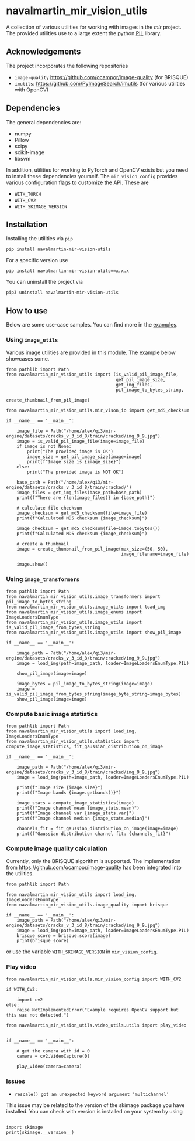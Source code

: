 # navalmartin_mir_vision_utils

A collection of various utilities for working with images in the _mir_ project. 
The provided utilities use to a large extent the python <a href="https://pillow.readthedocs.io/en/stable/">PIL</a> library.

## Acknowledgements 

The project incorporates the following repositories

- ```image-quality``` https://github.com/ocampor/image-quality (for BRISQUE)
- ```imutils```: https://github.com/PyImageSearch/imutils (for various utilities with OpenCV)

## Dependencies

The general dependencies are:

- numpy
- Pillow
- scipy
- scikit-image
- libsvm

In addition, utilities for working to PyTorch and OpenCV exists but 
you need to install these dependencies yourself. The ```mir_vision_config``` 
provides various configuration flags to customize the API. These are

- ```WITH_TORCH``` 
- ```WITH_CV2``` 
- ```WITH_SKIMAGE_VERSION```

## Installation

Installing the utilities via ```pip```

```
pip install navalmartin-mir-vision-utils
```

For a specific version use

```
pip install navalmartin-mir-vision-utils==x.x.x
```

You can uninstall the project via

```
pip3 uninstall navalmartin-mir-vision-utils
```

## How to use

Below are some use-case samples. You can find more in the <a href="./src/navalmartin_mir_vision_utils/examples">examples</a>.

### Using ```image_utils```

Various image utilities are provided in this module. The example below
showcases some.

```
from pathlib import Path
from navalmartin_mir_vision_utils import (is_valid_pil_image_file,
                                          get_pil_image_size,
                                          get_img_files,
                                          pil_image_to_bytes_string,
                                          create_thumbnail_from_pil_image)

from navalmartin_mir_vision_utils.mir_vison_io import get_md5_checksum

if __name__ == '__main__':

    image_file = Path("/home/alex/qi3/mir-engine/datasets/cracks_v_3_id_8/train/cracked/img_9_9.jpg")
    image = is_valid_pil_image_file(image=image_file)
    if image is not None:
        print("The provided image is OK")
        image_size = get_pil_image_size(image=image)
        print(f"Image size is {image_size}")
    else:
        print("The provided image is NOT OK")

    base_path = Path("/home/alex/qi3/mir-engine/datasets/cracks_v_3_id_8/train/cracked/")
    image_files = get_img_files(base_path=base_path)
    print(f"There are {len(image_files)} in {base_path}")

    # calculate file checksum
    image_checksum = get_md5_checksum(file=image_file)
    print(f"Calculated MD5 checksum {image_checksum}")

    image_checksum = get_md5_checksum(file=image.tobytes())
    print(f"Calculated MD5 checksum {image_checksum}")
    
    # create a thumbnail
    image = create_thumbnail_from_pil_image(max_size=(50, 50),
                                            image_filename=image_file)

    image.show()
```

### Using ```image_transformers```

```
from pathlib import Path
from navalmartin_mir_vision_utils.image_transformers import pil_image_to_bytes_string
from navalmartin_mir_vision_utils.image_utils import load_img
from navalmartin_mir_vision_utils.image_enums import ImageLoadersEnumType
from navalmartin_mir_vision_utils.image_utils import is_valid_pil_image_from_bytes_string
from navalmartin_mir_vision_utils.image_utils import show_pil_image

if __name__ == '__main__':

    image_path = Path("/home/alex/qi3/mir-engine/datasets/cracks_v_3_id_8/train/cracked/img_9_9.jpg")
    image = load_img(path=image_path, loader=ImageLoadersEnumType.PIL)

    show_pil_image(image=image)

    image_bytes = pil_image_to_bytes_string(image=image)
    image = is_valid_pil_image_from_bytes_string(image_byte_string=image_bytes)
    show_pil_image(image=image)
```

### Compute basic image statistics

```
from pathlib import Path
from navalmartin_mir_vision_utils import load_img, ImageLoadersEnumType
from navalmartin_mir_vision_utils.statistics import compute_image_statistics, fit_gaussian_distribution_on_image

if __name__ == '__main__':

    image_path = Path("/home/alex/qi3/mir-engine/datasets/cracks_v_3_id_8/train/cracked/img_9_9.jpg")
    image = load_img(path=image_path, loader=ImageLoadersEnumType.PIL)

    print(f"Image size {image.size}")
    print(f"Image bands {image.getbands()}")

    image_stats = compute_image_statistics(image)
    print(f"Image channel mean {image_stats.mean}")
    print(f"Image channel var {image_stats.var}")
    print(f"Image channel median {image_stats.median}")

    channels_fit = fit_gaussian_distribution_on_image(image=image)
    print(f"Gaussian distribution channel fit: {channels_fit}")
```

### Compute image quality calculation

Currently, only the BRISQUE algorithm is supported. The implementation
from https://github.com/ocampor/image-quality has been integrated into the 
utilities.

```
from pathlib import Path

from navalmartin_mir_vision_utils import load_img, ImageLoadersEnumType
from navalmartin_mir_vision_utils.image_quality import brisque

if __name__ == '__main__':
    image_path = Path("/home/alex/qi3/mir-engine/datasets/cracks_v_3_id_8/train/cracked/img_9_9.jpg")
    image = load_img(path=image_path, loader=ImageLoadersEnumType.PIL)
    brisque_score = brisque.score(image)
    print(brisque_score)
```



or use the variable ```WITH_SKIMAGE_VERSION``` in ```mir_vision_config```.


### Play video

```
from navalmartin_mir_vision_utils.mir_vision_config import WITH_CV2

if WITH_CV2:

    import cv2
else:
    raise NotImplementedError("Example requires OpenCV support but this was not detected.")

from navalmartin_mir_vision_utils.video_utils.utils import play_video


if __name__ == '__main__':

    # get the camera with id = 0
    camera = cv2.VideoCapture(0)

    play_video(camera=camera)
```

### Issues

- ```rescale() got an unexpected keyword argument 'multichannel'```

This issue may be related to the version of the skimage package you have installed. You can check
with version is installed on your system by using

```

import skimage
print(skimage.__version__)

```